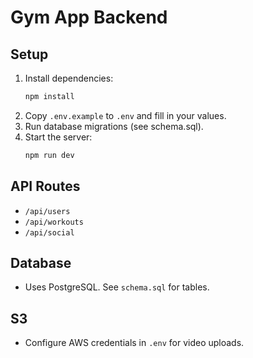 # Gym App Backend

## Setup

1. Install dependencies:
   ```sh
   npm install
   ```
2. Copy `.env.example` to `.env` and fill in your values.
3. Run database migrations (see schema.sql).
4. Start the server:
   ```sh
   npm run dev
   ```

## API Routes
- `/api/users`
- `/api/workouts`
- `/api/social`

## Database
- Uses PostgreSQL. See `schema.sql` for tables.

## S3
- Configure AWS credentials in `.env` for video uploads. 